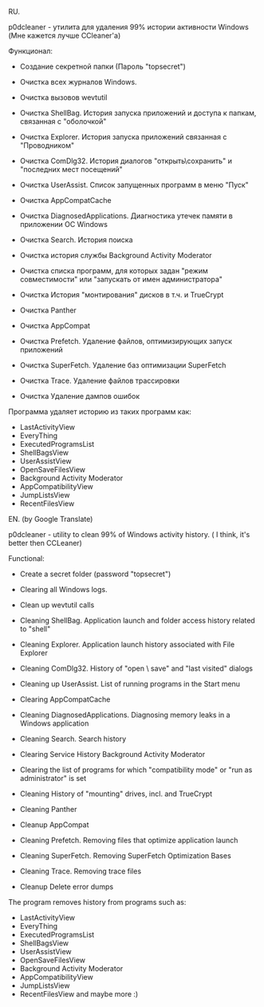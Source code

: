 RU.

p0dcleaner - утилита для удаления 99% истории активности Windows (Мне кажется лучше CCleaner'a)

Функционал:

  + Создание секретной папки (Пароль "topsecret")
  
  + Очистка всех журналов Windows.
  + Очистка вызовов wevtutil
  + Очистка ShellBag. История запуска приложений и доступа к папкам, связанная с "оболочкой"
  + Очистка Explorer. История запуска приложений связанная с "Проводником"
  + Очистка ComDlg32. История диалогов "открыть\сохранить" и "последних мест посещений"
  + Очистка UserAssist. Список запущенных программ в меню "Пуск"
  + Очистка AppCompatCache
  + Очистка DiagnosedApplications. Диагностика утечек памяти в приложении ОС Windows
  + Очистка Search. История поиска
  + Очистка история службы Background Activity Moderator
  + Очистка списка программ, для которых задан "режим совместимости" или "запускать от имен администратора"
  + Очистка История "монтирования" дисков в т.ч. и TrueCrypt
  + Очистка Panther
  + Очистка AppCompat
  + Очистка Prefetch. Удаление файлов, оптимизирующих запуск приложений
  + Очистка SuperFetch. Удаление баз оптимизации SuperFetch
  + Очистка Trace. Удаление файлов трассировки
  + Очистка Удаление дампов ошибок
  
Программа удаляет историю из таких программ как:
  - LastActivityView
  - EveryThing
  - ExecutedProgramsList 
  - ShellBagsView
  - UserAssistView
  - OpenSaveFilesView
  - Background Activity Moderator
  - AppCompatibilityView
  - JumpListsView 
  - RecentFilesView

EN. (by Google Translate)

p0dcleaner - utility to clean 99% of Windows activity history. ( I think, it's better then CCLeaner)

Functional:

  + Create a secret folder (password "topsecret")
  
  + Clearing all Windows logs.
  + Clean up wevtutil calls
  + Cleaning ShellBag. Application launch and folder access history related to "shell"
  + Cleaning Explorer. Application launch history associated with File Explorer
  + Cleaning ComDlg32. History of "open \ save" and "last visited" dialogs
  + Cleaning up UserAssist. List of running programs in the Start menu
  + Clearing AppCompatCache
  + Cleaning DiagnosedApplications. Diagnosing memory leaks in a Windows application
  + Cleaning Search. Search history
  + Clearing Service History Background Activity Moderator
  + Clearing the list of programs for which "compatibility mode" or "run as administrator" is set
  + Cleaning History of "mounting" drives, incl. and TrueCrypt
  + Cleaning Panther
  + Cleanup AppCompat
  + Cleaning Prefetch. Removing files that optimize application launch
  + Cleaning SuperFetch. Removing SuperFetch Optimization Bases
  + Cleaning Trace. Removing trace files
  + Cleanup Delete error dumps
  
The program removes history from programs such as:

  - LastActivityView
  - EveryThing
  - ExecutedProgramsList 
  - ShellBagsView
  - UserAssistView
  - OpenSaveFilesView
  - Background Activity Moderator
  - AppCompatibilityView
  - JumpListsView 
  - RecentFilesView
    and maybe more :)
